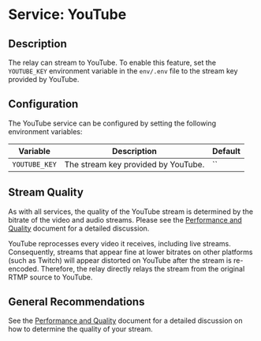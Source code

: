 # Service: YouTube
## Description
The relay can stream to YouTube. To enable this feature, set the `YOUTUBE_KEY` environment variable in the `env/.env` file to the stream key provided by YouTube.

## Configuration
The YouTube service can be configured by setting the following environment variables:

| Variable | Description | Default |
|----------|-------------|---------|
| `YOUTUBE_KEY` | The stream key provided by YouTube. | `` |

## Stream Quality
As with all services, the quality of the YouTube stream is determined by the bitrate of the video and audio streams. Please see the [Performance and Quality](../quality.md) document for a detailed discussion.

YouTube reprocesses every video it receives, including live streams. Consequently, streams that appear fine at lower bitrates on other platforms (such as Twitch) will appear distorted on YouTube after the stream is re-encoded. Therefore, the relay directly relays the stream from the original RTMP source to YouTube. 

## General Recommendations
See the [Performance and Quality](../quality.md) document for a detailed discussion on how to determine the quality of your stream.

